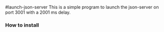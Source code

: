 #launch-json-server
This is a simple program to launch the json-server on port 3001 with a 2001 ms delay. 

### How to install

